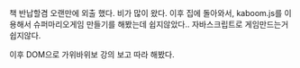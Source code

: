 책 반납할겸 오랜만에 외출 했다. 비가 많이 왔다.
이후 집에 돌아와서, kaboom.js를 이용해서 슈퍼마리오게임 만들기를 해봤는데 쉽지않았다.. 자바스크립트로 게임만드는거 쉽지않다.

이후 DOM으로 가위바위보 강의 보고 따라 해봤다.
